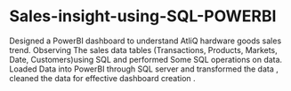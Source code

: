 # Sales-insight-using-SQL-POWERBI
Designed a PowerBI dashboard to understand AtliQ hardware goods sales trend. Observing The sales data tables (Transactions, Products, Markets, Date, Customers)using SQL and performed Some SQL operations on data. Loaded Data into PowerBI through SQL server and transformed the data , cleaned the data for effective dashboard creation .
